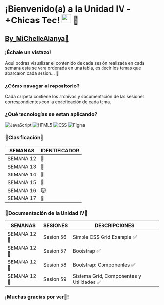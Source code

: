 <h1>¡Bienvenido(a) a la Unidad IV - +Chicas Tec! <img src="https://raw.githubusercontent.com/iampavangandhi/iampavangandhi/master/gifs/Hi.gif" width="30px"> 🚀</h1>

## [By_MiChelleAlanya🦋](https://github.com/bymichelleah)

### ¡Échale un vistazo!
Aqui podras visualizar el contenido de cada sesión realizada en cada semana esta se vera ordenada en una tabla, es decir los temas que abarcaron cada sesion... 🏁  

### ¿Cómo navegar el repositorio?

Cada carpeta contiene los archivos y documentación de las sesiones correspondientes con la codeficación de cada tema.

### ¿Qué tecnologías se estan aplicando?

![JavaScript](https://img.shields.io/badge/-JavaScript-333333?style=flat&logo=javascript)
![HTML5](https://img.shields.io/badge/-HTML5-333333?style=flat&logo=HTML5)
![CSS](https://img.shields.io/badge/-CSS-333333?style=flat&logo=CSS3&logoColor=1572B6)
![Figma](https://img.shields.io/badge/-Figma-333333?style=flat&logo=figma)

### 📍Clasificación🔖
| SEMANAS | IDENTIFICADOR | 
| --- | --- |
| SEMANA 12 | 🦋 |
| SEMANA 13 | 🦄 |
| SEMANA 14 | 🐴 |
| SEMANA 15 | 🐼 |
| SEMANA 16 | 🐱 |
| SEMANA 17 | 🐨 |

### 🚀Documentación de la Unidad IV🚀
| SEMANAS | SESIONES | DESCRIPCIONES |
| --- | --- | --- |
| SEMANA 12 🦋 | Sesion 56 | Simple CSS Grid Example ✅|
| SEMANA 12 🦋| Sesion 57 | Bootstrap ✅|
| SEMANA 12 🦋| Sesion 58 | Bootstrap: Componentes ✅|
| SEMANA 12 🦋| Sesion 59 | Sistema Grid, Componentes y Utilidades ✅|
### ¡Muchas gracias por ver🤍!


